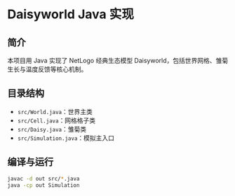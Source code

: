 # Daisyworld Java 实现

## 简介
本项目用 Java 实现了 NetLogo 经典生态模型 Daisyworld，包括世界网格、雏菊生长与温度反馈等核心机制。

## 目录结构
- `src/World.java`：世界主类
- `src/Cell.java`：网格格子类
- `src/Daisy.java`：雏菊类
- `src/Simulation.java`：模拟主入口

## 编译与运行

```bash
javac -d out src/*.java
java -cp out Simulation
```